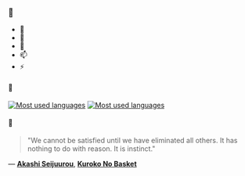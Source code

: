 ### 👋

- 🔭
- 🌱
- 💬
- 📫
- ⚡

#### 🧏

[![Most used languages](https://github-readme-stats-aynah.vercel.app/api/top-langs/?username=aynh&theme=solarized-dark&langs_count=6&layout=compact&hide_title=true)](https://github.com/anuraghazra/github-readme-stats#gh-dark-mode-only)
[![Most used languages](https://github-readme-stats-aynah.vercel.app/api/top-langs/?username=aynh&theme=solarized-light&langs_count=6&layout=compact&hide_title=true)](https://github.com/anuraghazra/github-readme-stats#gh-light-mode-only)

#### 💬

> "We cannot be satisfied until we have eliminated all others. It has nothing to do with reason. It is instinct."

&mdash; [**Akashi Seijuurou**](https://myanimelist.net/character.php?q=Akashi%20Seijuurou&cat=character), [**Kuroko No Basket**](https://myanimelist.net/search/all?q=Kuroko%20No%20Basket&cat=all)
